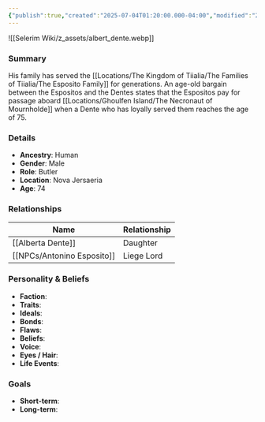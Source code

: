 ```yaml
---
{"publish":true,"created":"2025-07-04T01:20:00.000-04:00","modified":"2025-07-05T09:05:13.892-04:00","published":"2025-07-05T09:05:13.892-04:00","cssclasses":"","location":"Nova Jersaeria","role":"Butler","ancestry":"Human","gender":"M","statblock":null}
---
```



![[Selerim Wiki/z_assets/albert_dente.webp]]

### Summary
His family has served the [[Locations/The Kingdom of Tiialia/The Families of Tiialia/The Esposito Family]] for generations. An age-old bargain between the Espositos and the Dentes states that the Espositos pay for passage aboard [[Locations/Ghoulfen Island/The Necronaut of Mournholde]] when a Dente who has loyally served them reaches the age of 75.

### Details
- **Ancestry**: Human  
- **Gender**: Male  
- **Role**: Butler  
- **Location**: Nova Jersaeria  
- **Age**: 74  

### Relationships

| Name                  | Relationship |
| --------------------- | ------------ |
| [[Alberta Dente]]     | Daughter     |
| [[NPCs/Antonino Esposito]] | Liege Lord   |

### Personality & Beliefs
- **Faction**:  
- **Traits**:  
- **Ideals**:  
- **Bonds**:  
- **Flaws**:  
- **Beliefs**:  
- **Voice**:  
- **Eyes / Hair**:  
- **Life Events**:  

### Goals
- **Short-term**:  
- **Long-term**:  
